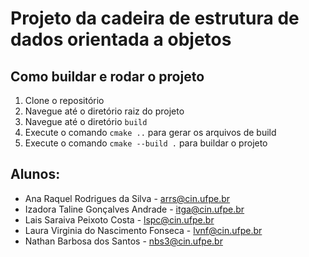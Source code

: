 # Projeto da cadeira de estrutura de dados orientada a objetos


## Como buildar e rodar o projeto
1. Clone o repositório
2. Navegue até o diretório raiz do projeto
3. Navegue até o diretório `build`
4. Execute o comando `cmake ..` para gerar os arquivos de build
5. Execute o comando `cmake --build .` para buildar o projeto 

## Alunos:
- Ana Raquel Rodrigues da Silva - arrs@cin.ufpe.br
- Izadora Taline Gonçalves Andrade - itga@cin.ufpe.br
- Lais Saraiva Peixoto Costa - lspc@cin.ufpe.br
- Laura Virginia do Nascimento Fonseca - lvnf@cin.ufpe.br
- Nathan Barbosa dos Santos - nbs3@cin.ufpe.br 
